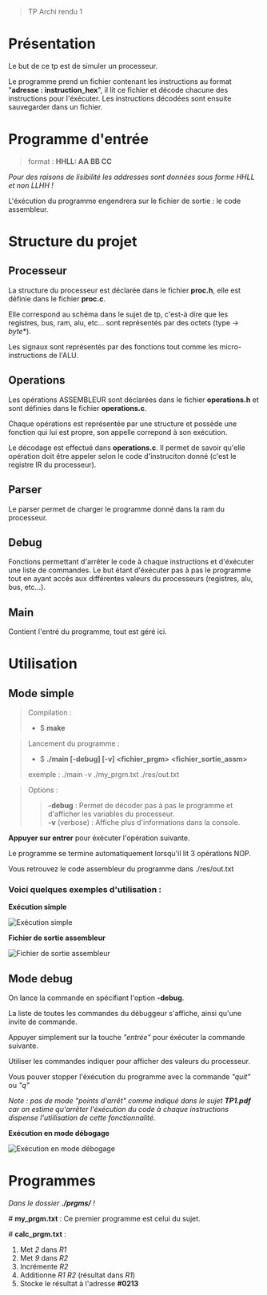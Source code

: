 

> TP Archi rendu 1

# Présentation

Le but de ce tp est de simuler un processeur.

Le programme prend un fichier contenant les instructions au format "**adresse : instruction_hex**", il lit ce fichier et décode chacune des instructions pour l'éxécuter. Les instructions décodées sont ensuite sauvegarder dans un fichier.

# Programme d'entrée

> format : **HHLL: AA BB CC**

*Pour des raisons de lisibilité les addresses sont données sous forme HHLL et non LLHH !*

L'éxécution du programme engendrera sur le fichier de sortie : le code assembleur.

# Structure du projet

## Processeur

La structure du processeur est déclarée dans le fichier **proc.h**, elle est définie dans le fichier **proc.c**.

Elle correspond au schéma dans le sujet de tp, c'est-à dire que les registres, bus, ram, alu, etc... sont représentés par des octets (type -> *byte**).

Les signaux sont représentés par des fonctions tout comme les micro-instructions de l'ALU.

## Operations

Les opérations ASSEMBLEUR sont déclarées dans le fichier **operations.h** et sont définies dans le fichier **operations.c**.

Chaque opérations est représentée par une structure et possède une fonction qui lui est propre, son appelle correpond à son exécution.

Le décodage est effectué dans **operations.c**. Il permet de savoir qu'elle opération doit être appeler selon le code d'instruciton donné (c'est le registre IR du processeur).

## Parser

Le parser permet de charger le programme donné dans la ram du processeur.

## Debug

Fonctions permettant d'arrêter le code à chaque instructions et d'éxécuter une liste de commandes.
Le but étant d'éxécuter pas à pas le programme tout en ayant accés aux différentes valeurs du processeurs (registres, alu, bus, etc...).

## Main

Contient l'entré du programme, tout est géré ici.


# Utilisation

## Mode simple

>Compilation :
>    * $ **make**

>Lancement du programme : <br>
> * $ **./main [-debug] [-v] \<fichier_prgm\> \<fichier_sortie_assm\>**
>
> exemple : ./main -v ./my_prgm.txt ./res/out.txt

> Options :
>>   **-debug** : Permet de décoder pas à pas le programme et d'afficher les variables du processeur. <br>
>>   **-v** (verbose) : Affiche plus d'informations dans la console.

**Appuyer sur entrer** pour éxécuter l'opération suivante.

Le programme se termine automatiquement lorsqu'il lit 3 opérations NOP.

Vous retrouvez le code assembleur du programme dans ./res/out.txt

### Voici quelques exemples d'utilisation :

**Exécution simple**

![Exécution simple](./images/verbose_exec.png)

**Fichier de sortie assembleur**

![Fichier de sortie assembleur](./images/res.png)

## Mode debug

On lance la commande en spécifiant l'option **-debug**.

La liste de toutes les commandes du débuggeur s'affiche, ainsi qu'une invite de commande.

Appuyer simplement sur la touche *"entrée"* pour éxécuter la commande suivante.

Utiliser les commandes indiquer pour afficher des valeurs du processeur.

Vous pouver stopper l'éxécution du programme avec la commande *"quit"* ou *"q"*

*Note : pas de mode "points d'arrêt" comme indiqué dans le sujet **TP1.pdf** car on estime qu'arrêter l'éxécution du code à chaque instructions dispense l'utiilisation de cette fonctionnalité.*

**Exécution en mode débogage**

![Exécution en mode débogage](./images/debug_exec.png)

# Programmes

*Dans le dossier **./prgms/** !*

\# **my_prgm.txt** : Ce premier programme est celui du sujet.


\# **calc_prgm.txt** :

1. Met *2* dans *R1*
1. Met *9* dans *R2*
1. Incrémente *R2*
1. Additionne *R1* *R2* (résultat dans *R1*)
1. Stocke le résultat à l'adresse **#0213**